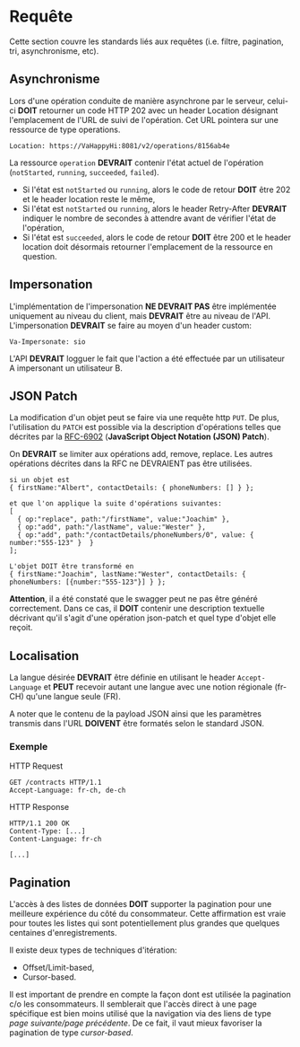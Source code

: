 # Requête

Cette section couvre les standards liés aux requêtes (i.e. filtre, pagination, tri, asynchronisme, etc).

## Asynchronisme

Lors d'une opération conduite de manière asynchrone par le serveur, celui-ci **DOIT** retourner un code HTTP 202 avec un header Location désignant l'emplacement de l'URL de suivi de l'opération. Cet URL pointera sur une ressource de type operations.

```http
Location: https://VaHappyHi:8081/v2/operations/8156ab4e
```

La ressource `operation` **DEVRAIT** contenir l'état actuel de l'opération (`notStarted`, `running`, `succeeded`, `failed`).

* Si l'état est `notStarted` ou `running`, alors le code de retour **DOIT** être 202 et le header location reste le même,
* Si l'état est `notStarted` ou `running`, alors le header Retry-After **DEVRAIT** indiquer le nombre de secondes à attendre avant de vérifier l'état de l'opération,
* Si l'état est `succeeded`, alors le code de retour **DOIT** être 200 et le header location doit désormais retourner l'emplacement de la ressource en question.

## Impersonation

L'implémentation de l'impersonation **NE DEVRAIT PAS** être implémentée uniquement au niveau du client, mais **DEVRAIT** être au niveau de l'API. L'impersonation **DEVRAIT** se faire au moyen d'un header custom:

```http
Va-Impersonate: sio
```

L'API **DEVRAIT** logguer le fait que l'action a été effectuée par un utilisateur A impersonant un utilisateur B.

## JSON Patch

La modification d'un objet peut se faire via une requête http `PUT`. De plus, l'utilisation du `PATCH` est possible via la description d'opérations telles que décrites par la [RFC-6902](https://tools.ietf.org/html/rfc6902) (**JavaScript Object Notation (JSON) Patch**).

On **DEVRAIT** se limiter aux opérations add, remove, replace. Les autres opérations décrites dans la RFC ne DEVRAIENT pas être utilisées.

```
si un objet est
{ firstName:"Albert", contactDetails: { phoneNumbers: [] } };

et que l'on applique la suite d'opérations suivantes:
[
  { op:"replace", path:"/firstName", value:"Joachim" },
  { op:"add", path:"/lastName", value:"Wester" },
  { op:"add", path:"/contactDetails/phoneNumbers/0", value: { number:"555-123" }  }
];

L'objet DOIT être transformé en
{ firstName:"Joachim", lastName:"Wester", contactDetails: { phoneNumbers: [{number:"555-123"}] } };
```

**Attention**, il a été constaté que le swagger peut ne pas être généré correctement. Dans ce cas, il **DOIT** contenir une description textuelle décrivant qu'il s'agit d'une opération json-patch et quel type d'objet elle reçoit.

## Localisation

La langue désirée **DEVRAIT** être définie en utilisant le header `Accept-Language` et **PEUT** recevoir autant une langue avec une notion régionale (fr-CH) qu'une langue seule (FR).

A noter que le contenu de la payload JSON ainsi que les paramètres transmis dans l'URL **DOIVENT** être formatés selon le standard JSON.

### Exemple

HTTP Request

```http
GET /contracts HTTP/1.1
Accept-Language: fr-ch, de-ch
```

HTTP Response

```http
HTTP/1.1 200 OK
Content-Type: [...]
Content-Language: fr-ch

[...]
```

## Pagination

L'accès à des listes de données **DOIT** supporter la pagination pour une meilleure expérience du côté du consommateur. Cette affirmation est vraie pour toutes les listes qui sont potentiellement plus grandes que quelques centaines d'enregistrements.

Il existe deux types de techniques d'itération:

* Offset/Limit-based,
* Cursor-based.

Il est important de prendre en compte la façon dont est utilisée la pagination c/o les consommateurs. Il semblerait que l'accès direct à une page spécifique est bien moins utilisé que la navigation via des liens de type _page suivante/page précédente_. De ce fait, il vaut mieux favoriser la pagination de type _cursor-based_.
